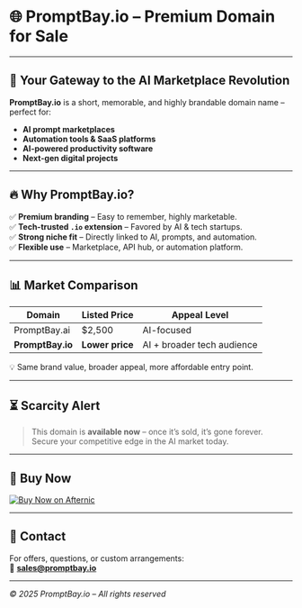 # 🌐 PromptBay.io – Premium Domain for Sale

---

## 🚀 Your Gateway to the AI Marketplace Revolution

**PromptBay.io** is a short, memorable, and highly brandable domain name – perfect for:
- **AI prompt marketplaces**
- **Automation tools & SaaS platforms**
- **AI-powered productivity software**
- **Next-gen digital projects**

---

## 🔥 Why PromptBay.io?

✅ **Premium branding** – Easy to remember, highly marketable.  
✅ **Tech-trusted `.io` extension** – Favored by AI & tech startups.  
✅ **Strong niche fit** – Directly linked to AI, prompts, and automation.  
✅ **Flexible use** – Marketplace, API hub, or automation platform.

---

## 📊 Market Comparison

| Domain         | Listed Price | Appeal Level |
|----------------|-------------|--------------|
| PromptBay.ai   | $2,500       | AI-focused   |
| **PromptBay.io** | **Lower price**  | AI + broader tech audience |

💡 Same brand value, broader appeal, more affordable entry point.

---

## ⏳ Scarcity Alert

> This domain is **available now** – once it’s sold, it’s gone forever.  
> Secure your competitive edge in the AI market today.

---

## 🛒 Buy Now

[![Buy Now on Afternic](https://img.shields.io/badge/Buy%20Now%20on%20Afternic-0073e6?style=for-the-badge&logo=shopping-cart&logoColor=white)](https://www.afternic.com/domain/promptbay.io)

---

## 📩 Contact

For offers, questions, or custom arrangements:  
📧 **sales@promptbay.io**

---

*© 2025 PromptBay.io – All rights reserved*
